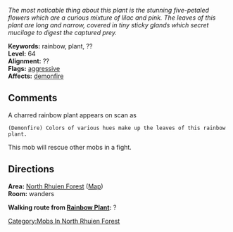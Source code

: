 *The most noticable thing about this plant is the stunning five-petaled
flowers which are a curious mixture of lilac and pink. The leaves of
this plant are long and narrow, covered in tiny sticky glands which
secret mucilage to digest the captured prey.*

**Keywords:** rainbow, plant, ??  
**Level:** 64  
**Alignment:** ??  
**Flags:** [aggressive](Aggressive_Mobs "wikilink")  
**Affects:** [demonfire](Demonfire "wikilink")

## Comments

A charred rainbow plant appears on scan as

`(Demonfire) Colors of various hues make up the leaves of this rainbow plant.`

This mob will rescue other mobs in a fight.

## Directions

**Area:** [North Rhuien
Forest](:Category:North_Rhuien_Forest "wikilink")
([Map](North_Rhuien_Forest_Map "wikilink"))  
**Room:** wanders

**Walking route from [Rainbow Plant](Rainbow_Plant "wikilink"):** ?

[Category:Mobs In North Rhuien
Forest](Category:Mobs_In_North_Rhuien_Forest "wikilink")
